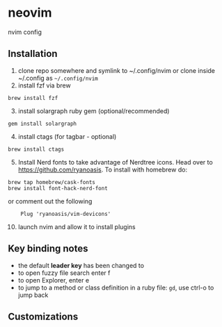 # neovim
nvim config

## Installation

1. clone repo somewhere and symlink to ~/.config/nvim or clone inside ~/.config as `~/.config/nvim` 
2. install fzf via brew
```
brew install fzf
```
3. install solargraph ruby gem (optional/recommended)
```
gem install solargraph
```
4. install ctags (for tagbar - optional)
```
brew install ctags
```
5. Install Nerd fonts to take advantage of Nerdtree icons. Head over to https://github.com/ryanoasis.
To install with homebrew do:
```
brew tap homebrew/cask-fonts
brew install font-hack-nerd-font
```
or comment out the following
```
    Plug 'ryanoasis/vim-devicons'

```
10. launch nvim and allow it to install plugins

## Key binding notes
* the default **leader key** has been changed to <space>
* to open fuzzy file search enter <space>f
* to open Explorer, enter <space>e
* to jump to a method or class definition in a ruby file: `gd`, use ctrl-o to jump back

## Customizations


